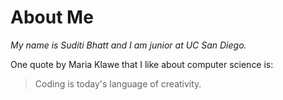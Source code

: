 # About Me

*My name is Suditi Bhatt and I am junior at UC San Diego.*

One quote by Maria Klawe that I like about computer science is:
> Coding is today's language of creativity.
